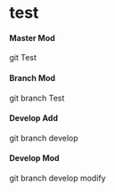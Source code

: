 # test

#### Master Mod
git Test

#### Branch Mod
git branch Test

#### Develop Add
git branch develop

#### Develop Mod
git branch develop modify
